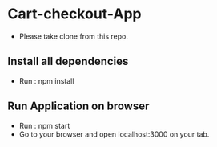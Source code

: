 # Cart-checkout-App

 - Please take clone from this repo.
 
## Install all dependencies
 
 - Run : npm install

## Run Application on browser
 
 - Run : npm start
 - Go to your browser and open localhost:3000 on your tab.

